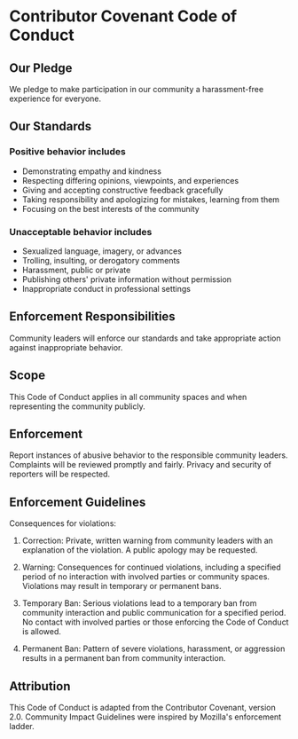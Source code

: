 # Contributor Covenant Code of Conduct

## Our Pledge

We pledge to make participation in our community a harassment-free experience for everyone.

## Our Standards

### Positive behavior includes

* Demonstrating empathy and kindness
* Respecting differing opinions, viewpoints, and experiences
* Giving and accepting constructive feedback gracefully
* Taking responsibility and apologizing for mistakes, learning from them
* Focusing on the best interests of the community

### Unacceptable behavior includes

* Sexualized language, imagery, or advances
* Trolling, insulting, or derogatory comments
* Harassment, public or private
* Publishing others' private information without permission
* Inappropriate conduct in professional settings

## Enforcement Responsibilities

Community leaders will enforce our standards and take appropriate action against inappropriate behavior.

## Scope

This Code of Conduct applies in all community spaces and when representing the community publicly.

## Enforcement

Report instances of abusive behavior to the responsible community leaders. Complaints will be reviewed promptly and fairly. Privacy and security of reporters will be respected.

## Enforcement Guidelines

Consequences for violations:

1. Correction: Private, written warning from community leaders with an explanation of the violation. A public apology may be requested.

2. Warning: Consequences for continued violations, including a specified period of no interaction with involved parties or community spaces. Violations may result in temporary or permanent bans.

3. Temporary Ban: Serious violations lead to a temporary ban from community interaction and public communication for a specified period. No contact with involved parties or those enforcing the Code of Conduct is allowed.

4. Permanent Ban: Pattern of severe violations, harassment, or aggression results in a permanent ban from community interaction.

## Attribution

This Code of Conduct is adapted from the Contributor Covenant, version 2.0. Community Impact Guidelines were inspired by Mozilla's enforcement ladder.
